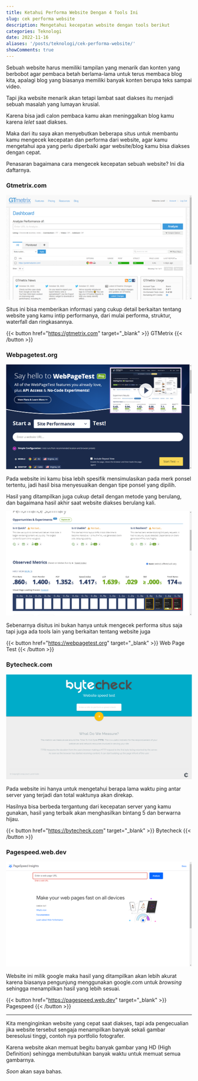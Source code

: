```yaml
---
title: Ketahui Performa Website Dengan 4 Tools Ini
slug: cek performa website
description: Mengetahui kecepatan website dengan tools berikut
categories: Teknologi
date: 2022-11-16
aliases: '/posts/teknologi/cek-performa-website/'
showComments: true
---
```


Sebuah website harus memiliki tampilan yang menarik dan konten yang berbobot agar pembaca betah berlama-lama untuk terus membaca blog kita, apalagi blog yang biasanya memiliki banyak konten berupa teks sampai video.

Tapi jika website menarik akan tetapi lambat saat diakses itu menjadi sebuah masalah yang lumayan krusial.

Karena bisa jadi calon pembaca kamu akan meninggalkan blog kamu karena _lelet_ saat diakses.

Maka dari itu saya akan menyebutkan beberapa situs untuk membantu kamu mengecek kecepatan dan performa dari website, agar kamu mengetahui apa yang perlu diperbaiki agar website/blog kamu bisa diakses dengan cepat.

Penasaran bagaimana cara mengecek kecepatan sebuah website? Ini dia daftarnya.

### Gtmetrix.com

![](./gtmetrix.png)

Situs ini bisa memberikan informasi yang cukup detail berkaitan tentang website yang kamu intip performanya, dari mulai performa, struktur, waterfall dan ringkasannya.

{{< button href="https://gtmetrix.com" target="_blank" >}} GTMetrix {{< /button >}}

### Webpagetest.org

![](./webpagetest.png)

Pada website ini kamu bisa lebih spesifik mensimulasikan pada merk ponsel tertentu, jadi hasil bisa menyesuaikan dengan tipe ponsel yang dipilih.

Hasil yang ditampilkan juga cukup detail dengan metode yang berulang, dan bagaimana hasil akhir saat website diakses berulang kali.

![](./pagetest.png)

Sebenarnya disitus ini bukan hanya untuk mengecek performa situs saja tapi juga ada tools lain yang berkaitan tentang website juga

{{< button href="https://webpagetest.org" target="_blank" >}} Web Page Test {{< /button >}}

### Bytecheck.com

![](./bytecheck.png)

Pada website ini hanya untuk mengetahui berapa lama waktu ping antar server yang terjadi dan total waktunya akan direkap.

Hasilnya bisa berbeda tergantung dari kecepatan server yang kamu gunakan, hasil yang terbaik akan menghasilkan bintang 5 dan berwarna hijau.

{{< button href="https://bytecheck.com" target="_blank" >}} Bytecheck {{< /button >}}

### Pagespeed.web.dev

![](./googlespeed.png)

Website ini milik google maka hasil yang ditampilkan akan lebih akurat karena biasanya pengunjung menggunakan google.com untuk _browsing_ sehingga menampilkan hasil yang lebih sesuai.

{{< button href="https://pagespeed.web.dev" target="_blank" >}} Pagespeed {{< /button >}}

---

Kita menginginkan website yang cepat saat diakses, tapi ada pengecualian jika website tersebut sengaja menampilkan banyak sekali gambar beresolusi tinggi, contoh nya portfolio fotografer.

Karena website akan memuat begitu banyak gambar yang HD (High Definition) sehingga membutuhkan banyak waktu untuk memuat semua gambarnya.

_Soon_ akan saya bahas.

